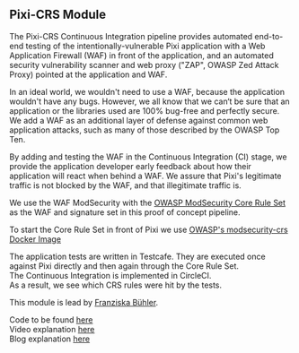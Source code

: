 ## Pixi-CRS Module

The Pixi-CRS Continuous Integration pipeline provides automated end-to-end testing of the intentionally-vulnerable Pixi application with a Web Application Firewall (WAF) in front of the application, and an automated security vulnerability scanner and web proxy ("ZAP", OWASP Zed Attack Proxy) pointed at the application and WAF.


In an ideal world, we wouldn't need to use a WAF, because the application wouldn't have any bugs. However, we all know that we can‘t be sure that an application or the libraries used are 100% bug-free and perfectly secure.  
We add a WAF as an additional layer of defense against common web application attacks, such as many of those described by the OWASP Top Ten.
    
By adding and testing the WAF in the Continuous Integration (CI) stage, we provide the application developer early feedback about how their application will react when behind a WAF. We assure that Pixi's legitimate traffic is not blocked by the WAF, and that illegitimate traffic is.
   
We use the WAF ModSecurity with the [OWASP ModSecurity Core Rule Set](https://coreruleset.org) as the WAF and signature set in this proof of concept pipeline. 

To start the Core Rule Set in front of Pixi we use [OWASP's modsecurity-crs Docker Image](https://hub.docker.com/r/owasp/modsecurity-crs/)
     
The application tests are written in Testcafe. They are executed once against Pixi directly and then again through the Core Rule Set.  
The Continuous Integration is implemented in CircleCI.  
As a result, we see which CRS rules were hit by the tests.

This module is lead by [Franziska Bühler](team.md#franziska-bühler).

Code to be found [here](https://github.com/DevSlop/pixi-crs)  
Video explanation [here](https://vimeo.com/271451246)  
Blog explanation [here](https://dev.to/devslop/devslop-s-pixi-crs-pipeline-4bie)  

